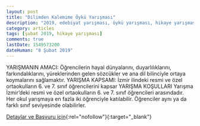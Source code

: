 ```yaml
---
layout: post
title: "Dilimden Kalemime Öykü Yarışması"
description: "2019, edebiyat yarışması, öykü yarışması, hikaye yarışması"
category: articles
tags: [şubat 2019, hikaye yarışması]
comments: true
lastDate: 1549573200
dateHuman: "8 Şubat 2019"
---
```


YARIŞMANIN AMACI:
    Öğrencilerin hayal dünyalarını, duyarlılıklarını, farkındalıklarını, yüreklerinden gelen sözcükler
ve ana dil bilinciyle ortaya koymalarını sağlamaktır.
YARIŞMA KAPSAMI:
    İzmir ilindeki resmi ve özel ortaokulların 6. ve 7. sınıf öğrencilerini kapsar
YARIŞMA KOŞULLARI
    Yarışma İzmir’deki resmi ve özel ortaokulların 6. ve 7. sınıf öğrencileri arasındadır.
    Her okul yarışmaya en fazla iki öğrenciyle katılabilir. Öğrenciler aynı ya da farklı sınıf
seviyesinde olabilirler. 

[Detaylar ve Başvuru için](http://www.mevkolejiguzelbahce.k12.tr/duyurular/dilimden-kalemime-oyku-yarismasi-2/?utm_source=edebiyatyarismalari.com&utm_medium=affiliate&utm_campaign=cpc){:rel="nofollow"}{:target="_blank"}